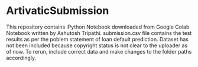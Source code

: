 # ArtivaticSubmission
This repository contains iPython Notebook downloaded from Google Colab Notebook written by Ashutosh Tripathi.
submission.csv file contains the test results as per the poblem statement of loan default prediction.
Dataset has not been included because copyright status is not clear to the uploader as of now.
To rerun, include correct data and make changes to the folder paths accordingly.
